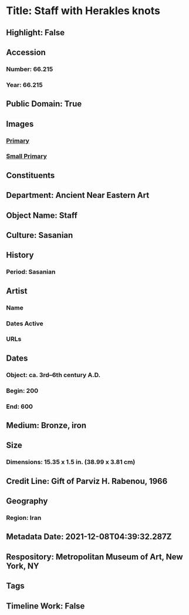 # Title: Staff with Herakles knots
## Highlight: False
## Accession
### Number: 66.215
### Year: 66.215
## Public Domain: True
## Images
### [Primary](https://images.metmuseum.org/CRDImages/an/original/ME66_215.jpg)
### [Small Primary](https://images.metmuseum.org/CRDImages/an/web-large/ME66_215.jpg)
## Constituents
## Department: Ancient Near Eastern Art
## Object Name: Staff
## Culture: Sasanian
## History
### Period: Sasanian
## Artist
### Name
### Dates Active
### URLs
## Dates
### Object: ca. 3rd–6th century A.D.
### Begin: 200
### End: 600
## Medium: Bronze, iron
## Size
### Dimensions: 15.35 x 1.5 in. (38.99 x 3.81 cm)
## Credit Line: Gift of Parviz H. Rabenou, 1966
## Geography
### Region: Iran
## Metadata Date: 2021-12-08T04:39:32.287Z
## Respository: Metropolitan Museum of Art, New York, NY
## Tags
## Timeline Work: False
